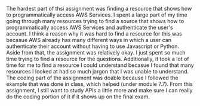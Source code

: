 The hardest part of thsi assignment was finding a resource that shows how to programmatically access AWS Services. I spent a large part of my time going through many resources trying to find a source that shows how to programmatically access AWS Services and authenticate the user's account. I think a reason why it was hard to find a resource for this was becasue AWS already has many different ways in which a user can authenticate their account without having to use Javascript or Python. Aside from that, the assignment was relatively okay. I just spent so much time trying to find a resource for the questions. Additionally, it took a lot of time for me to find a resource I could understand becasue I found that many resources I looked at had so much jargon that I was unable to understand. 
The coding part of the assignment was doable because I followed the example that was done in class, which helped (under module 7.7). From this assignment, I still want to study APIs a little more and make sure I can really do the coding portion of it if it shows up on the final exam. 
